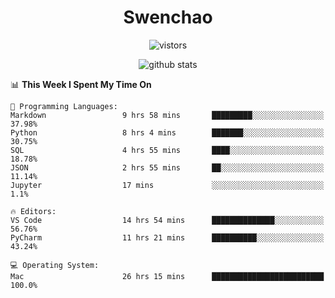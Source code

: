 <h1 align="center">Swenchao</h3>

<p align="center">
  <img src="https://visitor-badge.glitch.me/badge?page_id=Swenchao" alt="vistors" />
</p>

<p align="center">
  <img src="https://github-readme-stats.vercel.app/api?username=Swenchao&count_private=true&show_icons=true&theme=vue-dark&hide_title=true" alt="github stats" />
</p>

<!--START_SECTION:waka-->
📊 **This Week I Spent My Time On** 

```text
💬 Programming Languages: 
Markdown                 9 hrs 58 mins       █████████░░░░░░░░░░░░░░░░   37.98% 
Python                   8 hrs 4 mins        ███████░░░░░░░░░░░░░░░░░░   30.75% 
SQL                      4 hrs 55 mins       ████░░░░░░░░░░░░░░░░░░░░░   18.78% 
JSON                     2 hrs 55 mins       ██░░░░░░░░░░░░░░░░░░░░░░░   11.14% 
Jupyter                  17 mins             ░░░░░░░░░░░░░░░░░░░░░░░░░   1.1%

🔥 Editors: 
VS Code                  14 hrs 54 mins      ██████████████░░░░░░░░░░░   56.76% 
PyCharm                  11 hrs 21 mins      ██████████░░░░░░░░░░░░░░░   43.24%

💻 Operating System: 
Mac                      26 hrs 15 mins      █████████████████████████   100.0%

```


<!--END_SECTION:waka-->
